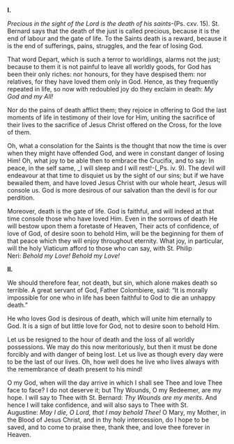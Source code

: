 
**I.**

_Precious in the sight of the Lord is the death of his saints_-(Ps. cxv. 15). St. Bernard says that the death of the just is called precious, because it is the end of labour and the gate of life. To the Saints death is a reward, because it is the end of sufferings, pains, struggles, and the fear of losing God.

That word Depart, which is such a terror to worldlings, alarms not the just; because to them it is not painful to leave all worldly goods, for God has been their only riches: nor honours, for they have despised them: nor relatives, for they have loved them only in God. Hence, as they frequently repeated in life, so now with redoubled joy do they exclaim in death: _My God and my All!_

Nor do the pains of death afflict them; they rejoice in offering to God the last moments of life in testimony of their love for Him, uniting the sacrifice of their lives to the sacrifice of Jesus Christ offered on the Cross, for the love of them.

Oh, what a consolation for the Saints is the thought that now the time is over when they might have offended God, and were in constant danger of losing Him! Oh, what joy to be able then to embrace the Crucifix, and to say: In peace, in the self same, _I will sleep and I will rest!-(_Ps. iv. 9). The devil will endeavour at that time to disquiet us by the sight of our sins; but if we have bewailed them, and have loved Jesus Christ with our whole heart, Jesus will console us. God is more desirous of our salvation than the devil is for our perdition.

Moreover, death is the gate of life. God is faithful, and will indeed at that time console those who have loved Him. Even in the sorrows of death He will bestow upon them a foretaste of Heaven, Their acts of confidence, of love of God, of desire soon to behold Him, will be the beginning for them of that peace which they will enjoy throughout eternity. What joy, in particular, will the holy Viaticum afford to those who can say, with St. Philip Neri: _Behold my Love! Behold my Love!_

**II.**

We should therefore fear, not death, but sin, which alone makes death so terrible. A great servant of God, Father Colombiere, said: “It is morally impossible for one who in life has been faithful to God to die an unhappy death.”

He who loves God is desirous of death, which will unite him eternally to God. It is a sign of but little love for God, not to desire soon to behold Him.

Let us be resigned to the hour of death and the loss of all worldly possessions. We may do this now meritoriously, but then it must be done forcibly and with danger of being lost. Let us live as though every day were to be the last of our lives. Oh, how well does he live who lives always with the remembrance of death present to his mind!

O my God, when will the day arrive in which I shall see Thee and love Thee face to face? I do not deserve it; but Thy Wounds, O my Redeemer, are my hope. I will say to Thee with St. Bernard: _Thy Wounds are my merits_. And hence I will take confidence, and will also says to Thee with St. Augustine: _May I die, O Lord, that I may behold Thee!_ O Mary, my Mother, in the Blood of Jesus Christ, and in thy holy intercession, do I hope to be saved, and to come to praise thee, thank thee, and love thee forever in Heaven.


